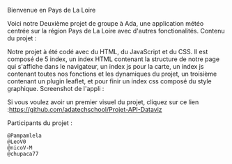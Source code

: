 Bienvenue en Pays de La Loire

Voici notre Deuxième projet de groupe à Ada, une application météo centrée sur la région Pays de La Loire avec d'autres fonctionalités.
Contenu du projet :

Notre projet à été codé avec du HTML, du JavaScript et du CSS. Il est composé de 5 index, un index HTML contenant la structure de notre page qui s'affiche dans le navigateur, un index js pour la carte, un index js contenant toutes nos fonctions et les dynamiques du projet, un troisième contenant un plugin leaflet, et pour finir un index css composé du style graphique.
Screenshot de l'appli :


Si vous voulez avoir un premier visuel du projet, cliquez sur ce lien :https://github.com/adatechschool/Projet-API-Dataviz



Participants du projet :

    @Pampamlela
    @LeoV0
    @nicoV-M
    @chupaca77
